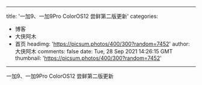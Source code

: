 
---
title: '一加9、一加9Pro ColorOS12 尝鲜第二版更新'
categories: 
 - 博客
 - 大侠阿木
 - 首页
headimg: 'https://picsum.photos/400/300?random=7452'
author: 大侠阿木
comments: false
date: Tue, 28 Sep 2021 14:26:15 GMT
thumbnail: 'https://picsum.photos/400/300?random=7452'
---

<div>   
一加9、一加9Pro ColorOS12 尝鲜第二版更新  
</div>
            